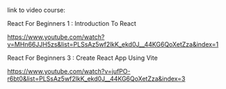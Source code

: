 link to video course:

React For Beginners 1 : Introduction To React

https://www.youtube.com/watch?v=MHn66JJH5zs&list=PLSsAz5wf2lkK_ekd0J__44KG6QoXetZza&index=1

React For Beginners 3 : Create React App Using Vite

https://www.youtube.com/watch?v=jufPO-r6bt0&list=PLSsAz5wf2lkK_ekd0J__44KG6QoXetZza&index=3


